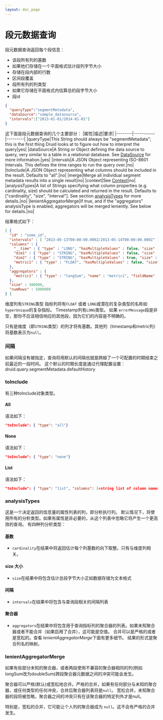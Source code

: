 ```yaml
---
layout: doc_page
---
```

# 段元数据查询
段元数据查询返回每个段信息：
* 该段所有列的基数
* 如果他们存储在一个平面格式估计段列字节大小
* 存储在段内部的行数
* 区间段覆盖
* 段所有列的列类型
* 如果它存储在平面格式内估算总的段字节大小
* 段id

```json
{
  "queryType":"segmentMetadata",
  "dataSource":"sample_datasource",
  "intervals":["2013-01-01/2014-01-01"]
}
```

这下面是段元数据查询的几个主要部分：
|属性|描述|要求|
|--------|-----------|---------|
|queryType|This String should always be "segmentMetadata"; this is the first thing Druid looks at to figure out how to interpret the query|yes|
|dataSource|A String or Object defining the data source to query, very similar to a table in a relational database. See [DataSource](../querying/datasource.html) for more information.|yes|
|intervals|A JSON Object representing ISO-8601 Intervals. This defines the time ranges to run the query over.|no|
|toInclude|A JSON Object representing what columns should be included in the result. Defaults to "all".|no|
|merge|Merge all individual segment metadata results into a single result|no|
|context|See [Context](../querying/query-context.html)|no|
|analysisTypes|A list of Strings specifying what column properties (e.g. cardinality, size) should be calculated and returned in the result. Defaults to ["cardinality", "size", "interval"]. See section [analysisTypes](#analysistypes) for more details.|no|
|lenientAggregatorMerge|If true, and if the "aggregators" analysisType is enabled, aggregators will be merged leniently. See below for details.|no|

结果格式如下：
```json
[ {
  "id" : "some_id",
  "intervals" : [ "2013-05-13T00:00:00.000Z/2013-05-14T00:00:00.000Z" ],
  "columns" : {
    "__time" : { "type" : "LONG", "hasMultipleValues" : false, "size" : 407240380, "cardinality" : null, "errorMessage" : null },
    "dim1" : { "type" : "STRING", "hasMultipleValues" : false, "size" : 100000, "cardinality" : 1944, "errorMessage" : null },
    "dim2" : { "type" : "STRING", "hasMultipleValues" : true, "size" : 100000, "cardinality" : 1504, "errorMessage" : null },
    "metric1" : { "type" : "FLOAT", "hasMultipleValues" : false, "size" : 100000, "cardinality" : null, "errorMessage" : null }
  },
  "aggregators" : {
    "metric1" : { "type" : "longSum", "name" : "metric1", "fieldName" : "metric1" }
  },
  "size" : 300000,
  "numRows" : 5000000
} ]
```

维度列有`STRING`类型
指标列将有`FLOAT` 或者 `LONG`或潜在的复杂类型的名称如`hyperUnique`的复杂指标。
Timestamp列有`LONG`类型。
如果 `errorMessage`段是非空，那你不应该相信响应的其他段，因为它们的内容是不明确的。

只有是维度（即`STRING`类型）的列才将有基数。其他列（timestamp和metric列）将基数表示为`null`。
### 间隔

如果间隔没有被指定，查询将用默认的间隔也就是跨越了一个可配置的时期结束之前最近的一段时间。
这个默认的时期长度是通过代理配置设置：
druid.query.segmentMetadata.defaultHistory
### toInclude

有三种toInclude对象类型。
#### All

语法如下：
``` json
"toInclude": { "type": "all"}
```

#### None

语法如下：
``` json
"toInclude": { "type": "none"}
```

#### List

语法如下：
``` json
"toInclude": { "type": "list", "columns": [<string list of column names>]}
```

### analysisTypes

这是一个决定返回的信息量的属性列表的列，即分析执行列。
默认情况下，将使用所有的分析类型。如果有属性是非必要的，从这个列表中忽略它将产生一个更高效的查询。
有四种列分析类型：
#### 基数

* `cardinality`在结果中将返回估计每个列基数的向下取整。只有与维度列相关。
#### size 大小

* `size`在结果中将包含估计总段字节大小正如数据存储为文本格式
#### 间隔

* `intervals`在结果中将包含与查询段相关的间隔列表
#### 聚合器

* `aggregators`在结果中将包含用于查询指标列的聚合器的列表。如果未知聚合器或者不能合并（如果启用了合并），这可能是空值。
合并可以是严格的或者是宽松的。查看 *lenientAggregatorMerge*下面有更多细节。
结果的形式是聚合列名的映射。
### lenientAggregatorMerge

如果有些部分未知的聚合器，或者两段使用不兼容的聚合器相同的列(例如longSum改为doubleSum)跨段聚合器元数据之间的冲突可能会发生。

聚合器可以严格(默认)或宽松地合并。严格的合并，如果有任何部分与未知的聚合器，或任何类型的任何冲突，合并后聚合器列表将是`null`。
宽松合并，未知聚合器的段将被忽略，聚合器之间的冲突只有在该聚合器的特定列外才是null。

特别是，宽松的合并，它可能让个人列的聚合器成为 `null`。这不会有严格的合并发生。